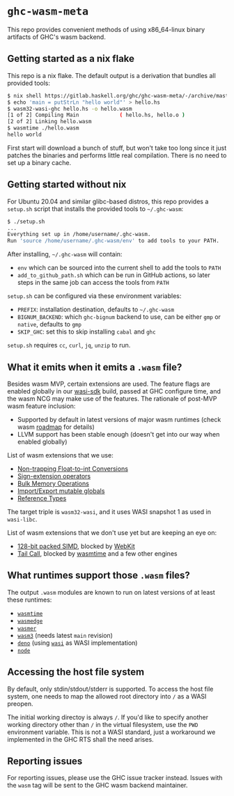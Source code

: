 # `ghc-wasm-meta`

This repo provides convenient methods of using x86_64-linux binary
artifacts of GHC's wasm backend.

## Getting started as a nix flake

This repo is a nix flake. The default output is a derivation that
bundles all provided tools:

```sh
$ nix shell https://gitlab.haskell.org/ghc/ghc-wasm-meta/-/archive/master/ghc-wasm-meta-master.tar.gz
$ echo 'main = putStrLn "hello world"' > hello.hs
$ wasm32-wasi-ghc hello.hs -o hello.wasm
[1 of 2] Compiling Main             ( hello.hs, hello.o )
[2 of 2] Linking hello.wasm
$ wasmtime ./hello.wasm
hello world
```

First start will download a bunch of stuff, but won't take too long
since it just patches the binaries and performs little real
compilation. There is no need to set up a binary cache.

## Getting started without nix

For Ubuntu 20.04 and similar glibc-based distros, this repo provides a
`setup.sh` script that installs the provided tools to `~/.ghc-wasm`:

```sh
$ ./setup.sh
...
Everything set up in /home/username/.ghc-wasm.
Run 'source /home/username/.ghc-wasm/env' to add tools to your PATH.
```

After installing, `~/.ghc-wasm` will contain:

  - `env` which can be sourced into the current shell to add the tools
    to `PATH`
  - `add_to_github_path.sh` which can be run in GitHub actions, so
    later steps in the same job can access the tools from `PATH`

`setup.sh` can be configured via these environment variables:

  - `PREFIX`: installation destination, defaults to `~/.ghc-wasm`
  - `BIGNUM_BACKEND`: which `ghc-bignum` backend to use, can be either
    `gmp` or `native`, defaults to `gmp`
  - `SKIP_GHC`: set this to skip installing `cabal` and `ghc`

`setup.sh` requires `cc`, `curl`, `jq`, `unzip` to run.

## What it emits when it emits a `.wasm` file?

Besides wasm MVP, certain extensions are used. The feature flags are
enabled globally in our
[wasi-sdk](https://gitlab.haskell.org/ghc/wasi-sdk) build, passed at
GHC configure time, and the wasm NCG may make use of the features. The
rationale of post-MVP wasm feature inclusion:

- Supported by default in latest versions of major wasm runtimes
(check wasm [roadmap](https://webassembly.org/roadmap) for details)
- LLVM support has been stable enough (doesn't get into our way when
enabled globally)

List of wasm extensions that we use:

- [Non-trapping Float-to-int
  Conversions](https://github.com/WebAssembly/spec/blob/master/proposals/nontrapping-float-to-int-conversion/Overview.md)
- [Sign-extension
  operators](https://github.com/WebAssembly/spec/blob/master/proposals/sign-extension-ops/Overview.md)
- [Bulk Memory
  Operations](https://github.com/WebAssembly/spec/blob/master/proposals/bulk-memory-operations/Overview.md)
- [Import/Export mutable
  globals](https://github.com/WebAssembly/mutable-global/blob/master/proposals/mutable-global/Overview.md)
- [Reference
  Types](https://github.com/WebAssembly/spec/blob/master/proposals/reference-types/Overview.md)

The target triple is `wasm32-wasi`, and it uses WASI snapshot 1 as
used in `wasi-libc`.

List of wasm extensions that we don't use yet but are keeping an eye
on:

- [128-bit packed
  SIMD](https://github.com/WebAssembly/spec/blob/master/proposals/simd/SIMD.md),
  blocked by [WebKit](https://bugs.webkit.org/show_bug.cgi?id=222382)
- [Tail
  Call](https://github.com/WebAssembly/tail-call/blob/main/proposals/tail-call/Overview.md),
  blocked by
  [wasmtime](https://github.com/bytecodealliance/wasmtime/issues/1065)
  and a few other engines

## What runtimes support those `.wasm` files?

The output `.wasm` modules are known to run on latest versions of at
least these runtimes:

- [`wasmtime`](https://wasmtime.dev)
- [`wasmedge`](https://wasmedge.org)
- [`wasmer`](https://wasmer.io)
- [`wasm3`](https://github.com/wasm3/wasm3) (needs latest `main`
  revision)
- [`deno`](https://deno.land) (using
  [`wasi`](https://deno.land/std/wasi/snapshot_preview1.ts) as WASI
  implementation)
- [`node`](https://nodejs.org)

## Accessing the host file system

By default, only stdin/stdout/stderr is supported. To access the host
file system, one needs to map the allowed root directory into `/` as a
WASI preopen.

The initial working directoy is always `/`. If you'd like to specify
another working directory other than `/` in the virtual filesystem,
use the `PWD` environment variable. This is not a WASI standard, just
a workaround we implemented in the GHC RTS shall the need arises.

## Reporting issues

For reporting issues, please use the GHC issue tracker instead. Issues
with the `wasm` tag will be sent to the GHC wasm backend maintainer.
